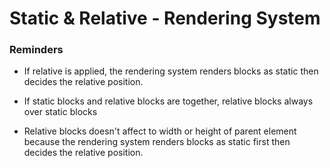 # Static & Relative - Rendering System

### Reminders

* If relative is applied, the rendering system renders blocks as static then decides the relative position.

* If static blocks and relative blocks are together, relative blocks always over static blocks

* Relative blocks doesn't affect to width or height of parent element because the rendering system renders blocks as static first then decides the relative position.